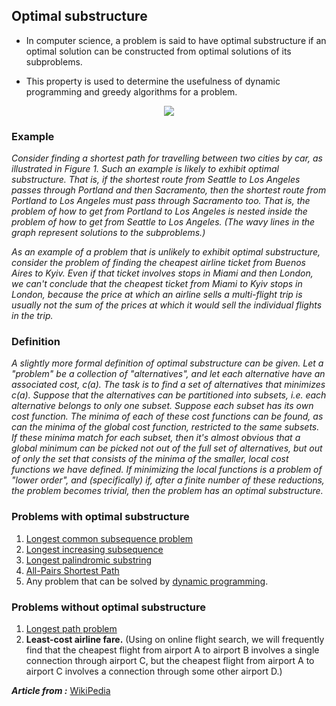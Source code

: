 ## Optimal substructure

* In computer science, a problem is said to have optimal substructure if an optimal solution can be constructed from optimal solutions of its subproblems.

* This property is used to determine the usefulness of dynamic programming and greedy algorithms for a problem.

<p align="center"><img src="https://user-images.githubusercontent.com/20622980/31573738-772f9a72-b0df-11e7-900e-79d2ff73a979.png" /></p>

### Example

 *Consider finding a shortest path for travelling between two cities by car, as illustrated in Figure 1. Such an example is likely to exhibit optimal substructure. That is, if the shortest route from Seattle to Los Angeles passes through Portland and then Sacramento, then the shortest route from Portland to Los Angeles must pass through Sacramento too. That is, the problem of how to get from Portland to Los Angeles is nested inside the problem of how to get from Seattle to Los Angeles. (The wavy lines in the graph represent solutions to the subproblems.)*

  *As an example of a problem that is unlikely to exhibit optimal substructure, consider the problem of finding the cheapest airline ticket from Buenos Aires to Kyiv. Even if that ticket involves stops in Miami and then London, we can't conclude that the cheapest ticket from Miami to Kyiv stops in London, because the price at which an airline sells a multi-flight trip is usually not the sum of the prices at which it would sell the individual flights in the trip.*
  
### Definition

  *A slightly more formal definition of optimal substructure can be given. Let a "problem" be a collection of "alternatives", and let each alternative have an associated cost, c(a). The task is to find a set of alternatives that minimizes c(a). Suppose that the alternatives can be partitioned into subsets, i.e. each alternative belongs to only one subset. Suppose each subset has its own cost function. The minima of each of these cost functions can be found, as can the minima of the global cost function, restricted to the same subsets. If these minima match for each subset, then it's almost obvious that a global minimum can be picked not out of the full set of alternatives, but out of only the set that consists of the minima of the smaller, local cost functions we have defined. If minimizing the local functions is a problem of "lower order", and (specifically) if, after a finite number of these reductions, the problem becomes trivial, then the problem has an optimal substructure.*  

### Problems with optimal substructure
1. [Longest common subsequence problem](https://en.wikipedia.org/wiki/Longest_common_subsequence_problem)
2. [Longest increasing subsequence](https://en.wikipedia.org/wiki/Longest_increasing_subsequence)
3. [Longest palindromic substring](https://en.wikipedia.org/wiki/Longest_palindromic_substring)
4. [All-Pairs Shortest Path](https://en.wikipedia.org/wiki/Shortest_path_problem#All-pairs_shortest_paths)
5. Any problem that can be solved by [dynamic programming](https://en.wikipedia.org/wiki/Dynamic_programming).

### Problems without optimal substructure
1. [Longest path problem](https://en.wikipedia.org/wiki/Longest_path_problem)
2. **Least-cost airline fare.** (Using on online flight search, we will frequently find that the cheapest flight from airport A to airport B involves a single connection through airport C, but the cheapest flight from airport A to airport C involves a connection through some other airport D.)

***Article from :*** [WikiPedia](https://en.wikipedia.org/wiki/Optimal_substructure)
